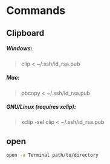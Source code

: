 # Commands

## Clipboard
##### Windows:

> clip < ~/.ssh/id_rsa.pub

##### Mac:

> pbcopy < ~/.ssh/id_rsa.pub

##### GNU/Linux (requires xclip):

> xclip -sel clip < ~/.ssh/id_rsa.pub

## open

```bash
open -a Terminal path/to/directory
```
